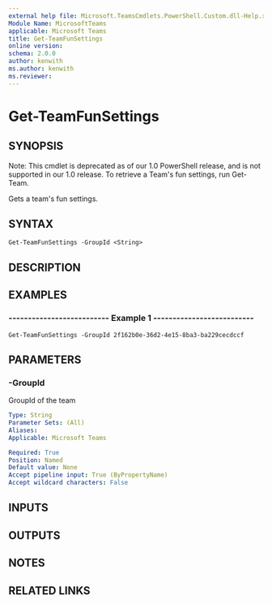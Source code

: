 ```yaml
---
external help file: Microsoft.TeamsCmdlets.PowerShell.Custom.dll-Help.xml
Module Name: MicrosoftTeams
applicable: Microsoft Teams
title: Get-TeamFunSettings
online version:
schema: 2.0.0
author: kenwith
ms.author: kenwith
ms.reviewer:
---
```


# Get-TeamFunSettings

## SYNOPSIS
Note: This cmdlet is deprecated as of our 1.0 PowerShell release, and is not supported in our 1.0 release.  To retrieve a Team's fun settings, run Get-Team.

Gets a team's fun settings.

## SYNTAX

```
Get-TeamFunSettings -GroupId <String>
```

## DESCRIPTION

## EXAMPLES

### --------------------------  Example 1  --------------------------
```
Get-TeamFunSettings -GroupId 2f162b0e-36d2-4e15-8ba3-ba229cecdccf
```

## PARAMETERS

### -GroupId
GroupId of the team

```yaml
Type: String
Parameter Sets: (All)
Aliases:
Applicable: Microsoft Teams

Required: True
Position: Named
Default value: None
Accept pipeline input: True (ByPropertyName)
Accept wildcard characters: False
```

## INPUTS

## OUTPUTS

## NOTES

## RELATED LINKS

